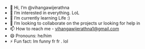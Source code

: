 - 👋 Hi, I’m @vihangawijerathna
- 👀 I’m interested in everything. LoL
- 🌱 I’m currently learning Life :)
- 💞️ I’m looking to collaborate on the projects ur looking for help in
- 📫 How to reach me - vihangawijerathna1@gmail.com
- 😄 Pronouns: he/him
- ⚡ Fun fact: Im funny fr fr . lol

<!---
vihangawijerathna/vihangawijerathna is a ✨ special ✨ repository because its `README.md` (this file) appears on your GitHub profile.
You can click the Preview link to take a look at your changes.
--->
